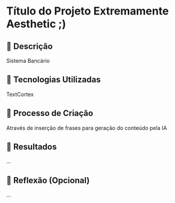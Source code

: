# Título do Projeto Extremamente Aesthetic ;)

## 📒 Descrição
Sistema Bancário

## 🤖 Tecnologias Utilizadas
TextCortex

## 🧐 Processo de Criação
Através de inserção de frases para geração do conteúdo pela IA

## 🚀 Resultados
...

## 💭 Reflexão (Opcional)
...

